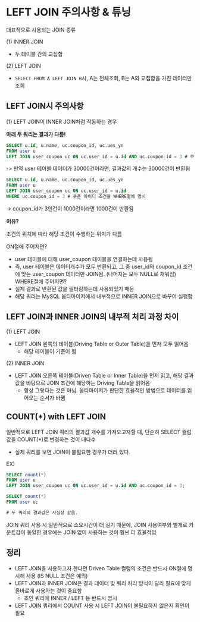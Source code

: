 # LEFT JOIN 주의사항 & 튜닝

대표적으로 사용되는 JOIN 종류

(1) INNER JOIN
- 두 테이블 간의 교집합

(2) LEFT JOIN
- `SELECT FROM A LEFT JOIN B`시, A는 전체조회, B는 A와 교집합을 가진 데이터만 조회

## LEFT JOIN시 주의사항
(1) LEFT JOIN이 INNER JOIN처럼 작동하는 경우

**아래 두 쿼리는 결과가 다름!**

```sql
SELECT u.id, u.name, uc.coupon_id, uc.ues_yn
FROM user u
LEFT JOIN user_coupon uc ON uc.user_id = u.id AND uc.coupon_id = 3 # 쿠폰 아이디 조건을 ON절에 명시
```
-> 만약 user 테이블 데이터가 30000건이라면, 결과값의 개수는 30000건이 반환됨

```sql
SELECT u.id, u.name, uc.coupon_id, uc.ues_yn
FROM user u
LEFT JOIN user_coupon uc ON uc.user_id = u.id
WHERE uc.coupon_id = 3 # 쿠폰 아이디 조건을 WHERE절에 명시
```
-> coupon_id가 3인건이 1000건이라면 1000건이 반환됨

__이유?__

조건의 위치에 따라 해당 조건이 수행하는 위치가 다름

ON절에 주어지면?
  - user 테이블에 대해 user_coupon 테이블을 연결하는데 사용됨
  - 즉, user 테이블은 데이터개수가 모두 반환되고, 그 중 user_id와 coupon_id 조건에 맞는 user_coupon 데이터만 JOIN됨. (나머지는 모두 NULL로 채워짐)
WHERE절에 주어지면?
  - 실제 결과로 반환된 값을 필터링하는데 사용되었기 때문
  - 해당 쿼리는 MySQL 옵티마이저에서 내부적으로 INNER JOIN으로 바꾸어 실행함

## LEFT JOIN과 INNER JOIN의 내부적 처리 과정 차이
(1) LEFT JOIN
- LEFT JOIN 왼쪽의 테이블(Driving Table or Outer Table)을 먼저 모두 읽어옴
  - 해당 테이블이 기준이 됨

(2) INNER JOIN
- LEFT JOIN 오른쪽 테이블(Driven Table or Inner Table)을 먼저 읽고, 해당 결과값을 바탕으로 JOIN 조건에 해당하는 Driving Table을 읽어옴
  - 항상 그렇다는 것은 아님. 옵티마이저가 판단한 효율적인 방법으로 데이터를 읽어오는 순서가 바뀜


## COUNT(*) with LEFT JOIN

일반적으로 LEFT JOIN 쿼리의 결과값 개수를 가져오고자할 때, 단순히 SELECT 컬럼 값을 COUNT(*)로 변경하는 것이 대다수
- 실제 쿼리를 보면 JOIN이 불필요한 경우가 더러 있다.

EX)
```sql
SELECT count(*)
FROM user u
LEFT JOIN user_coupon uc ON uc.user_id = u.id AND uc.coupon_id = 3;

SELECT count(*)
FROM user u;

# 두 쿼리의 결과값은 사실상 같음.
```

JOIN 쿼리 사용 시 일반적으로 소요시간이 더 길기 때문에, JOIN 사용여부와 별개로 카운트값이 동일한 경우에는 JOIN 없이 사용하는 것이 훨씬 더 효율적임

## 정리
- LEFT JOIN을 사용하고자 한다면 Driven Table 컬럼의 조건은 반드시 ON절에 명시해 사용 (IS NULL 조건은 예외)
- LEFT JOIN과 INNER JOIN은 결과 데이터 및 쿼리 처리 방식이 달라 필요에 맞게 올바르게 사용하는 것이 중요함
  - 조인 쿼리에 INNER / LEFT 등 반드시 명시
- LEFT JOIN 쿼리에서 COUNT 사용 시 LEFT JOIN이 불필요하지 않은지 확인이 필요